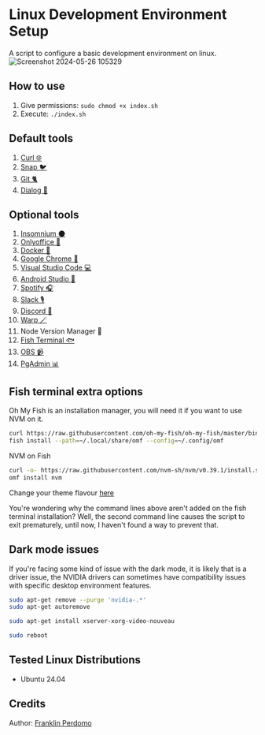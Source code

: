 # Linux Development Environment Setup

A script to configure a basic development environment on linux.
![Screenshot 2024-05-26 105329](https://github.com/perdomofranklindev/linux-dev-env-setup/assets/92344582/ebb200db-e20e-4c60-a1ce-0550def3047c)

## How to use
1. Give permissions: `sudo chmod +x index.sh`  
2. Execute: `./index.sh`

## Default tools
1. [Curl 🌐](https://curl.se/)
2. [Snap 🐦](https://snapcraft.io/docs/installing-snap-on-ubuntu)
3. [Git 🐈](https://git-scm.com/)
4. [Dialog 💬](https://www.linuxjournal.com/article/2807)

## Optional tools

1. [Insomnium 🌑](https://github.com/ArchGPT/insomnium)
2. [Onlyoffice 📃](https://www.onlyoffice.com/)
3. [Docker 🐳](https://www.docker.com/)
4. [Google Chrome  🔎](https://www.google.com/intl/es/chrome/?brand=YTUH&gclid=Cj0KCQjw_7KXBhCoARIsAPdPTfgwWCrhGi51XzOTteYA2WEGwQKSe44Qd1Xd0TwE4EKAQ7ZmZ1WUiZ4aAmx_EALw_wcB&gclsrc=aw.ds)
5. [Visual Studio Code 💻](https://code.visualstudio.com/)
6. [Android Studio 📱](https://developer.android.com/studio?hl=es-419&gclid=Cj0KCQjw_7KXBhCoARIsAPdPTfjn_-ZwRMmDmv-MpvEYjZ5YkOECYQuR2JBV-MRVr0QPKTkLzxffGLEaAoUeEALw_wcB&gclsrc=aw.ds)
7. [Spotify 🎧](https://www.spotify.com/)
8. [Slack 🎙](https://slack.com/)
9. [Discord 💬](https://discord.com/)
10. [Warp 🪄](https://www.warp.dev/)
11. Node Version Manager 🔰
12. [Fish Terminal 🐟](https://fishshell.com/)
13. [OBS 📹](https://obsproject.com/es)
14. [PgAdmin 📊](https://www.pgadmin.org/download/)

## Fish terminal extra options

Oh My Fish is an installation manager, you will need it if you want to use NVM on it.

```bash
curl https://raw.githubusercontent.com/oh-my-fish/oh-my-fish/master/bin/install >install
fish install --path=~/.local/share/omf --config=~/.config/omf
```

NVM on Fish
```bash
curl -o- https://raw.githubusercontent.com/nvm-sh/nvm/v0.39.1/install.sh | bash
omf install nvm
```

Change your theme flavour [here](https://github.com/oh-my-fish/oh-my-fish/blob/master/docs/Themes.md)

You're wondering why the command lines above aren't added on the fish terminal installation? Well, the second command line causes the script to exit prematurely, until now, I haven't found a way to prevent that.

## Dark mode issues

If you're facing some kind of issue with the dark mode, it is likely that is a driver issue, the NVIDIA drivers can sometimes have compatibility issues with specific desktop environment features.

```bash
sudo apt-get remove --purge 'nvidia-.*'
sudo apt-get autoremove
```

```bash
sudo apt-get install xserver-xorg-video-nouveau
```

```bash
sudo reboot
```

## Tested Linux Distributions
- Ubuntu 24.04

## Credits
Author: [Franklin Perdomo](https://github.com/perdomofranklindev)
